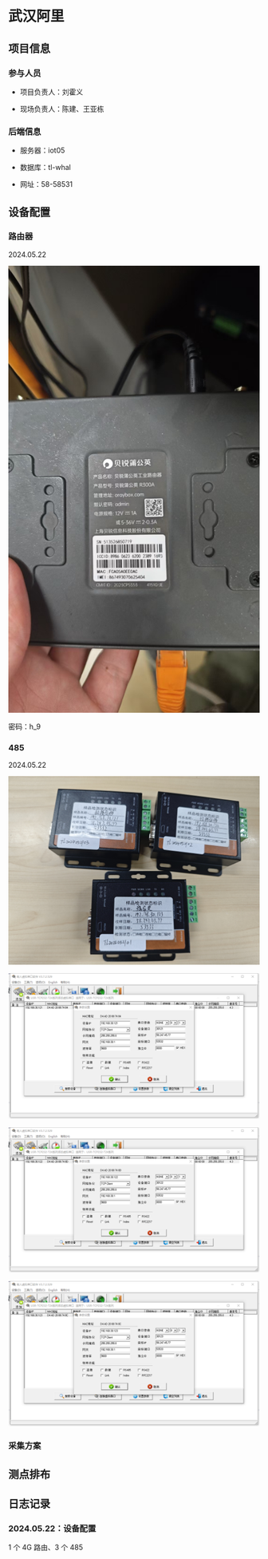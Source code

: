 # 武汉阿里

## 项目信息

### 参与人员

- 项目负责人：刘霍义

- 现场负责人：陈建、王亚栋

### 后端信息

- 服务器：iot05

- 数据库：tl-whal

- 网址：58-58531

## 设备配置

### 路由器

2024.05.22

![alt text](img/6a3cb681ab21ff4b074afb493a6546d.jpg)

密码：h_9

### 485

2024.05.22

![alt text](img/56de15aec2832a75b9f9f5eb7c8a67a.jpg)

![alt text](img/7db17a7d79e32c6148b159d81505d0b.png)

![alt text](img/b2fa671a493d878bbbad748c13f1347.png)

![alt text](img/f11fad8691752f5722c86f72cc8b206.png)

### 采集方案

## 测点排布

## 日志记录

### 2024.05.22：设备配置

1 个 4G 路由、3 个 485
